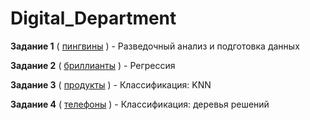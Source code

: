 # Digital_Department

**Задание 1** ( [пингвины](https://github.com/VeronikaSteklo/Digital_Department/blob/main/%D0%9F%D0%B8%D0%BD%D0%B3%D0%B2%D0%B8%D0%BD%D0%BE%D0%B2%D0%B0%D1%8F%D0%A6%D0%B8%D1%84%D1%80%D0%B0.ipynb) ) - Разведочный анализ и подготовка данных

**Задание 2** ( [бриллианты](https://github.com/VeronikaSteklo/Digital_Department/blob/main/%D0%91%D1%80%D0%B8%D0%BB%D0%BB%D0%B8%D0%B0%D0%BD%D1%82%D0%BE%D0%B2%D0%B0%D1%8F%D0%A6%D0%B8%D1%84%D1%80%D0%B0.ipynb) ) - Регрессия

**Задание 3** ( [продукты](https://github.com/VeronikaSteklo/Digital_Department/blob/main/%D0%9F%D1%80%D0%BE%D0%B4%D1%83%D0%BA%D1%82%D0%BE%D0%B2%D0%B0%D1%8F%D0%A6%D0%B8%D1%84%D1%80%D0%B0.ipynb) ) - Классификация: KNN

**Задание 4** ( [телефоны](https://github.com/VeronikaSteklo/Digital_Department/blob/main/%D0%9F%D1%80%D0%BE%D0%B4%D1%83%D0%BA%D1%82%D0%BE%D0%B2%D0%B0%D1%8F%D0%A6%D0%B8%D1%84%D1%80%D0%B0.ipynb) ) - Классификация: деревья решений
